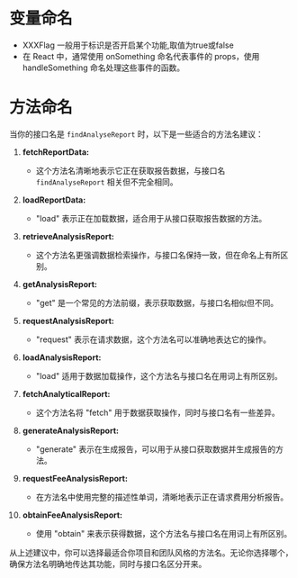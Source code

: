 # 变量命名
- XXXFlag 一般用于标识是否开启某个功能,取值为true或false
- 在 React 中，通常使用 onSomething 命名代表事件的 props，使用 handleSomething 命名处理这些事件的函数。

# 方法命名
当你的接口名是 `findAnalyseReport` 时，以下是一些适合的方法名建议：

1. **fetchReportData:**
   - 这个方法名清晰地表示它正在获取报告数据，与接口名 `findAnalyseReport` 相关但不完全相同。

2. **loadReportData:**
   - "load" 表示正在加载数据，适合用于从接口获取报告数据的方法。

3. **retrieveAnalysisReport:**
   - 这个方法名更强调数据检索操作，与接口名保持一致，但在命名上有所区别。

4. **getAnalysisReport:**
   - "get" 是一个常见的方法前缀，表示获取数据，与接口名相似但不同。

5. **requestAnalysisReport:**
   - "request" 表示在请求数据，这个方法名可以准确地表达它的操作。

6. **loadAnalysisReport:**
   - "load" 适用于数据加载操作，这个方法名与接口名在用词上有所区别。

7. **fetchAnalyticalReport:**
   - 这个方法名将 "fetch" 用于数据获取操作，同时与接口名有一些差异。

8. **generateAnalysisReport:**
   - "generate" 表示在生成报告，可以用于从接口获取数据并生成报告的方法。

9. **requestFeeAnalysisReport:**
   - 在方法名中使用完整的描述性单词，清晰地表示正在请求费用分析报告。

10. **obtainFeeAnalysisReport:**
    - 使用 "obtain" 来表示获得数据，这个方法名与接口名在用词上有所区别。

从上述建议中，你可以选择最适合你项目和团队风格的方法名。无论你选择哪个，确保方法名明确地传达其功能，同时与接口名区分开来。